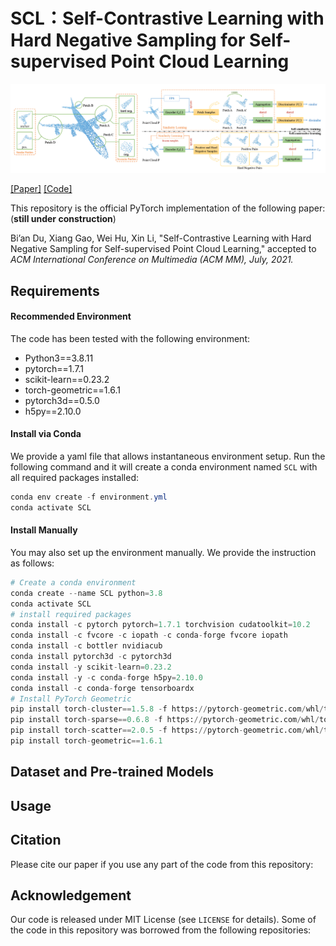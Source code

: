 # SCL：Self-Contrastive Learning with Hard Negative Sampling for Self-supervised Point Cloud Learning
![image-20210829103326123](teaser.png)

[[Paper]](https://arxiv.org/abs/2107.01886) [[Code]](https://github.com/pkudba/SCL) 

This repository is the official PyTorch implementation of the following paper: (**still under construction**)

Bi’an Du, Xiang Gao, Wei Hu, Xin Li, "Self-Contrastive Learning with Hard Negative Sampling for Self-supervised Point Cloud Learning," accepted to *ACM International Conference on Multimedia (ACM MM), July, 2021.*

## Requirements

#### Recommended Environment

The code has been tested with the following environment:

- Python3==3.8.11
- pytorch==1.7.1
- scikit-learn==0.23.2
- torch-geometric==1.6.1
- pytorch3d==0.5.0
- h5py==2.10.0

#### Install via Conda

We provide a yaml file that allows instantaneous environment setup. Run the following command and it will create a conda environment named `SCL` with all required packages installed:

```powershell
conda env create -f environment.yml
conda activate SCL
```

#### Install Manually

You may also set up the environment manually. We provide the instruction as follows:

```python
# Create a conda environment
conda create --name SCL python=3.8
conda activate SCL
# install required packages
conda install -c pytorch pytorch=1.7.1 torchvision cudatoolkit=10.2
conda install -c fvcore -c iopath -c conda-forge fvcore iopath
conda install -c bottler nvidiacub
conda install pytorch3d -c pytorch3d
conda install -y scikit-learn=0.23.2
conda install -y -c conda-forge h5py=2.10.0 
conda install -c conda-forge tensorboardx
# Install PyTorch Geometric
pip install torch-cluster==1.5.8 -f https://pytorch-geometric.com/whl/torch-1.7.1+cu102.html
pip install torch-sparse==0.6.8 -f https://pytorch-geometric.com/whl/torch-1.7.1+cu102.html
pip install torch-scatter==2.0.5 -f https://pytorch-geometric.com/whl/torch-1.7.1+cu102.html
pip install torch-geometric==1.6.1
```





## Dataset and Pre-trained Models





## Usage



## Citation

Please cite our paper if you use any part of the code from this repository:



## Acknowledgement

Our code is released under MIT License (see `LICENSE` for details). Some of the code in this repository was borrowed from the following repositories:

